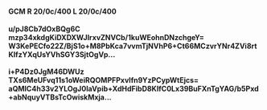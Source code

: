 #### GCM R 20/0c/400 L 20/0c/400
**u/pJ8Cb7dOxBQg6C**<br/>**mzp34xkdgKiDXDXWJIrxvZNVCb/1kuWEohnDNzchgeY=**<br/>**W3KePECfo22Z/BjS1o+M8PbKca7vvmTjNVhP6+Ct66MCzvrYNr4ZVi8rtKlfzYXqUsYVhSGY3SjtOgVp...**<br/><br/>
**i+P4Dz0JgM46DWUz**<br/>**TXs6MeUFvq11s1oWeiRQOMPFPxvIfn9YzPCypWtEjcs=**<br/>**aQMlC4h33v2YLOgJ0IaVpib+XdHdFibD8KlfC0Lx39BuFXnTgYAG/b5Pxd+abNquyVTBsTcOwiskMxja...**